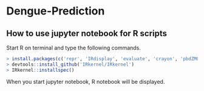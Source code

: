 # Dengue-Prediction
## How to use jupyter notebook for R scripts

Start R on terminal and type the following commands.

```R
> install.packages(c('repr', 'IRdisplay', 'evaluate', 'crayon', 'pbdZMQ', 'devtools', 'uuid', 'digest'))
> devtools::install_github('IRkernel/IRkernel')
> IRkernel::installspec()
```

When you start jupyter notebook, R notebook will be displayed.
